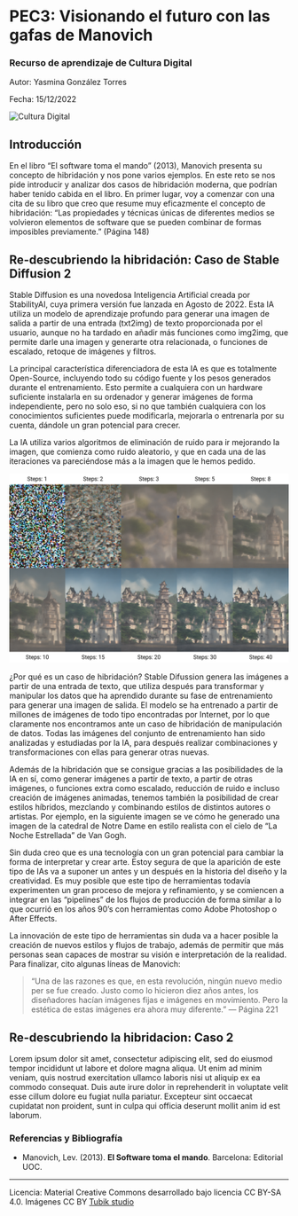 # PEC3: Visionando el futuro con las gafas de Manovich 

### Recurso de aprendizaje de Cultura Digital 


Autor: Yasmina González Torres


Fecha: 15/12/2022

![Cultura Digital](https://miro.medium.com/max/1400/0*9PyyNvrO2PcD3KuU.png) 



## Introducción

En el libro “El software toma el mando” (2013), Manovich presenta su concepto de hibridación y nos pone varios ejemplos. En este reto se nos pide introducir y analizar dos casos de hibridación moderna, que podrían haber tenido cabida en el libro.
En primer lugar, voy a comenzar con una cita de su libro que creo que resume muy eficazmente el concepto de hibridación: 
“Las propiedades y técnicas únicas de diferentes medios se volvieron elementos de software que se pueden combinar de formas imposibles previamente.” (Página 148)


## Re-descubriendo la hibridación: Caso de Stable Diffusion 2

Stable Diffusion es una novedosa Inteligencia Artificial creada por StabilityAI, cuya primera versión fue lanzada en Agosto de 2022. Esta IA utiliza un modelo de aprendizaje profundo para generar una imagen de salida a partir de una entrada (txt2img) de texto proporcionada por el usuario, aunque no ha tardado en añadir más funciones como img2img, que permite darle una imagen y generarte otra relacionada, o funciones de escalado, retoque de imágenes y filtros.

La principal característica diferenciadora de esta IA es que es totalmente Open-Source, incluyendo todo su código fuente y los pesos generados durante el entrenamiento. Esto permite a cualquiera con un hardware suficiente instalarla en su ordenador y generar imágenes de forma independiente, pero no solo eso, si no que también cualquiera con los conocimientos suficientes puede modificarla, mejorarla o entrenarla por su cuenta, dándole un gran potencial para crecer.

La IA utiliza varios algoritmos de eliminación de ruido para ir mejorando la imagen, que comienza como ruido aleatorio, y que en cada una de las iteraciones va pareciéndose más a la imagen que le hemos pedido.

![Generación de imagen por Stable Diffusion](photostablediffusion.png) 

¿Por qué es un caso de hibridación?
Stable Difussion genera las imágenes a partir de una entrada de texto, que utiliza después para transformar y manipular los datos que ha aprendido durante su fase de entrenamiento para generar una imagen de salida. El modelo se ha entrenado a partir de millones de imágenes de todo tipo encontradas por Internet, por lo que claramente nos encontramos ante un caso de hibridación de manipulación de datos.
Todas las imágenes del conjunto de entrenamiento han sido analizadas y estudiadas por la IA, para después realizar combinaciones y transformaciones con ellas para generar otras nuevas.
 
Además de la hibridación que se consigue gracias a las posibilidades de la IA en sí, como generar imágenes a partir de texto, a partir de otras imágenes, o funciones extra como escalado, reducción de ruido e incluso creación de imágenes animadas, tenemos también la posibilidad de crear estilos híbridos, mezclando y combinando estilos de distintos autores o artistas. Por ejemplo, en la siguiente imagen se ve cómo he generado una imagen de la catedral de Notre Dame en estilo realista con el cielo de “La Noche Estrellada” de Van Gogh.
 
Sin duda creo que es una tecnología con un gran potencial para cambiar la forma de interpretar y crear arte. Estoy segura de que la aparición de este tipo de IAs va a suponer un antes y un después en la historia del diseño y la creatividad. Es muy posible que este tipo de herramientas todavía experimenten un gran proceso de mejora y refinamiento, y se comiencen a integrar en las “pipelines” de los flujos de producción de forma similar a lo que ocurrió en los años 90’s con herramientas como Adobe Photoshop o After Effects.

La innovación de este tipo de herramientas sin duda va a hacer posible la creación de nuevos estilos y flujos de trabajo, además de permitir que más personas sean capaces de mostrar su visión e interpretación de la realidad.
Para finalizar, cito algunas líneas de Manovich:
> “Una de las razones es que, en esta revolución, ningún nuevo medio per se fue creado. Justo como lo hicieron diez años antes, los diseñadores hacían imágenes fijas e imágenes en movimiento. Pero la estética de estas imágenes era ahora muy diferente.” — Página 221


## Re-descubriendo la hibridacion: Caso 2

Lorem ipsum dolor sit amet, consectetur adipiscing elit, sed do eiusmod tempor incididunt ut labore et dolore magna aliqua. Ut enim ad minim veniam, quis nostrud exercitation ullamco laboris nisi ut aliquip ex ea commodo consequat. Duis aute irure dolor in reprehenderit in voluptate velit esse cillum dolore eu fugiat nulla pariatur. Excepteur sint occaecat cupidatat non proident, sunt in culpa qui officia deserunt mollit anim id est laborum.


### Referencias y Bibliografía

* Manovich, Lev. (2013). **El Software toma el mando**. Barcelona: Editorial UOC. 


----

Licencia: Material Creative Commons desarrollado bajo licencia CC BY-SA 4.0. Imágenes CC BY [Tubik studio](https://blog.tubikstudio.com/how-to-create-original-flat-illustrations-designers-tips/) 
